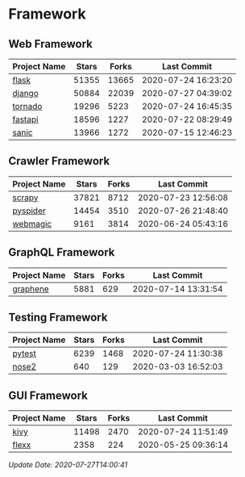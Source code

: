 # Framework

## Web Framework

| Project Name | Stars | Forks | Last Commit |
| ------------ | ----- | ----- | ----------- |
| [flask](https://github.com/pallets/flask) | 51355 | 13665 | 2020-07-24 16:23:20 |
| [django](https://github.com/django/django) | 50884 | 22039 | 2020-07-27 04:39:02 |
| [tornado](https://github.com/tornadoweb/tornado) | 19296 | 5223 | 2020-07-24 16:45:35 |
| [fastapi](https://github.com/tiangolo/fastapi) | 18596 | 1227 | 2020-07-22 08:29:49 |
| [sanic](https://github.com/huge-success/sanic) | 13966 | 1272 | 2020-07-15 12:46:23 |

## Crawler Framework

| Project Name | Stars | Forks | Last Commit |
| ------------ | ----- | ----- | ----------- |
| [scrapy](https://github.com/scrapy/scrapy) | 37821 | 8712 | 2020-07-23 12:56:08 |
| [pyspider](https://github.com/binux/pyspider) | 14454 | 3510 | 2020-07-26 21:48:40 |
| [webmagic](https://github.com/code4craft/webmagic) | 9161 | 3814 | 2020-06-24 05:43:16 |

## GraphQL Framework

| Project Name | Stars | Forks | Last Commit |
| ------------ | ----- | ----- | ----------- |
| [graphene](https://github.com/graphql-python/graphene) | 5881 | 629 | 2020-07-14 13:31:54 |

## Testing Framework

| Project Name | Stars | Forks | Last Commit |
| ------------ | ----- | ----- | ----------- |
| [pytest](https://github.com/pytest-dev/pytest) | 6239 | 1468 | 2020-07-24 11:30:38 |
| [nose2](https://github.com/nose-devs/nose2) | 640 | 129 | 2020-03-03 16:52:03 |

## GUI Framework

| Project Name | Stars | Forks | Last Commit |
| ------------ | ----- | ----- | ----------- |
| [kivy](https://github.com/kivy/kivy) | 11498 | 2470 | 2020-07-24 11:51:49 |
| [flexx](https://github.com/flexxui/flexx) | 2358 | 224 | 2020-05-25 09:36:14 |

*Update Date: 2020-07-27T14:00:41*
